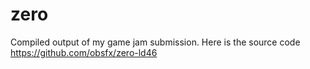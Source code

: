 # zero
Compiled output of my game jam submission. Here is the source code https://github.com/obsfx/zero-ld46
